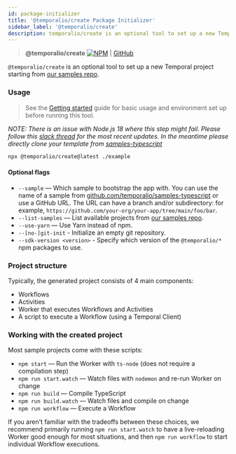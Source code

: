 ```yaml
---
id: package-initializer
title: '@temporalio/create Package Initializer'
sidebar_label: '@temporalio/create'
description: temporalio/create is an optional tool to set up a new Temporal project starting from our samples repo. `npx @temporalio/create@latest ./example`
---
```


> **@temporalio/create** [![NPM](https://img.shields.io/npm/v/@temporalio/create)](https://www.npmjs.com/package/@temporalio/create) | [GitHub](https://github.com/temporalio/sdk-typescript/tree/main/packages/create-project)

`@temporalio/create` is an optional tool to set up a new Temporal project starting from [our samples repo](https://github.com/temporalio/samples-typescript).

### Usage

> See the [Getting started](/typescript/introduction/#getting-started) guide for basic usage and environment set up before running this tool.

_NOTE: There is an issue with Node.js 18 where this step might fail. Please follow this [slack thread](https://temporalio.slack.com/archives/CTRCR8RBP/p1664991819126059) for the most recent updates. In the meantime please directly clone your template from [samples-typescript](https://github.com/temporalio/samples-typescript)_

```bash
npx @temporalio/create@latest ./example
```

#### Optional flags

- `--sample` — Which sample to bootstrap the app with. You can use the name of a sample
  from [github.com/temporalio/samples-typescript](https://github.com/temporalio/samples-typescript) or use a GitHub URL. The URL can have a branch and/or subdirectory: for example, `https://github.com/your-org/your-app/tree/main/foo/bar`.
- `--list-samples` — List available projects from [our samples repo](https://github.com/temporalio/samples-typescript).
- `--use-yarn` — Use Yarn instead of npm.
- `--[no-]git-init` - Initialize an empty git repository.
- `--sdk-version <version>` - Specify which version of the `@temporalio/*` npm packages to use.

### Project structure

Typically, the generated project consists of 4 main components:

- Workflows
- Activities
- Worker that executes Workflows and Activities
- A script to execute a Workflow (using a Temporal Client)

### Working with the created project

Most sample projects come with these scripts:

- `npm start` — Run the Worker with `ts-node` (does not require a compilation step)
- `npm run start.watch` — Watch files with `nodemon` and re-run Worker on change
- `npm run build` — Compile TypeScript
- `npm run build.watch` — Watch files and compile on change
- `npm run workflow` — Execute a Workflow

If you aren't familiar with the tradeoffs between these choices, we recommend primarily running `npm run start.watch` to have a live-reloading Worker good enough for most situations, and then `npm run workflow` to start individual Workflow executions.
